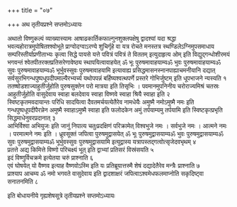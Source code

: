 +++
title = "०७"

+++
अथ तृतीयप्रश्ने सप्तमोऽध्यायः

अथातो विष्णुकल्पं व्याख्यास्यामः आषाढकार्तिकफाल्गुनशुक्लपक्षेषु द्वादश्यां यदा श्रद्धा भवत्यहोरात्रमुपोषितश्श्वोभूते प्राग्वोदग्वाऽरण्ये शुचिर्गृहे वा यत्र रोचते मनस्तत्र स्थण्डिलेऽग्निमुपसमाधाय सम्परिस्तीर्याप्रणीताभ्यः कृत्वा सिद्धे पायसे यत्ते पवित्रं पवित्रं ते विततम् इत्युदाहृत्य ओम् इति विद्युद्गन्धोशीरमयं भगवन्तं श्वेतपीतरक्तप्रतिसरेणावेष्ठ्य स्थापयित्वावाहयेत् ॐ भूः पुरुषमावाहयाम्यॐ भुवः पुरुषमावाहयाम्यॐ सुवः पुरुषमावाहयाम्यॐ भूर्भुवस्सुवः पुरुषमावाहयामि इत्यावाह्य प्रसिद्धमासनस्नानपाह्याचमनीयानि दद्यात् सर्वसुरभिगन्धपुष्पधूपदीपमाल्यैरभ्यर्च्य यथोपपन्नं बर्हिष्यश्वत्थपर्णे प्रस्तरे गोभिर्जुष्टम् इति धूपभाजने न्यस्यति १  
ततष्षोडशाज्याहुतीर्जुहोति पुरुषसुक्तेन परो मात्रया इति तिसृभिः । पवमानमुपनिनीय चरोराज्यमिश्रं चतस्रः आहुतीर्जुहोति वासुदेवाय स्वाहा बलदेवाय स्वाहा विष्णवे स्वाहा श्रियै स्वाहा इति २  
स्विष्टकृतमवदायान्तः परिधि सादयित्वा दैवतमर्चयत्येतैरेव नामधेयैः अमुष्मै नमोऽमुष्मै नमः इति गन्धपुष्पधूपदीपैरन्नेन अमुष्मै स्वाहाऽमुष्मै स्वाहा इति फलोदकेन अमुं तर्पयाम्यमु तर्पयामि इति स्विष्टकृत्प्रभृति सिद्धमाधेनुवरप्रदानात् ३  
आभिर्विश्वा अभियुजः इति जानुं निपात्य चतुःप्रदक्षिणं परिक्रामेत् विश्वभुजे नमः । सर्वभुजे नमः । आत्मने नमः । परमात्मने नमः इति । ध्रूवसूक्तं जपित्वा पुरुषमुद्वासयेत् ॐ भूः पुरुषमुद्वासयाम्यॐ भुवः पुरुषमुद्वासयाम्यॐ सुवः पुरुषमुद्वासयाम्यॐ भूर्भुवस्सुवः पुरुषमुद्वासयामि इत्युद्वास्य यत्रापस्तद्गत्वोत्सृजेदवभृथम् ४  
प्रतत्ते अद्य किमित्ते विष्णो परिचक्ष्यं भूत् इति द्वाभ्यां प्रतिसरं विस्रंसयति ५  
इदं विष्णुर्विचक्रमे इत्येतया चरुं प्राश्नाति ६  
एवं घोषयेत् यो वैष्णव इत्याह वैष्णवोऽस्मि इति यः प्रतिब्रूयात्तस्मै शेषं दद्यादेतैरेव मन्त्रैः प्राश्नाति ७  
प्राश्याप आचम्य ॐ नमो भगवते वासुदेवाय इति द्वादशाक्षरं जपित्वाऽश्वमेधफलमाप्नोति सकृदिष्ट्वा सनातनमिति ८  

इति बोधायनीये गृह्यशेषसूत्रे तृतीयप्रश्ने सप्तमोऽध्यायः

